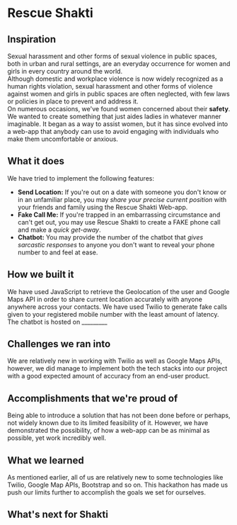 # Rescue Shakti

## Inspiration
Sexual harassment and other forms of sexual violence in public spaces, both in urban and rural settings, are an everyday occurrence for women and girls in every country around the world. <br/>
Although domestic and workplace violence is now widely recognized as a human rights violation, sexual harassment and other forms of violence against women and girls in public spaces are often neglected, with few laws or policies in place to prevent and address it. <br/>
On numerous occasions, we've found women concerned about their **safety**. We wanted to create something that just aides ladies in whatever manner imaginable. It began as a way to assist women, but it has since evolved into a web-app that anybody can use to avoid engaging with individuals who make them uncomfortable or anxious.

## What it does
We have tried to implement the following features:
- **Send Location:** If you're out on a date with someone you don't know or in an unfamiliar place, you may _share your precise current position_ with your friends and family using the Rescue Shakti Web-app.
- **Fake Call Me:** If you're trapped in an embarrassing circumstance and can't get out, you may use Rescue Shakti to create a FAKE phone call and make a _quick get-away_.
- **Chatbot:** You may provide the number of the chatbot that _gives sarcastic responses_ to anyone you don't want to reveal your phone number to and feel at ease.

## How we built it
We have used JavaScript to retrieve the Geolocation of the user and Google Maps API in order to share current location accurately with anyone anywhere across your contacts.
We have used Twilio to generate fake calls given to your registered mobile number with the least amount of latency.
The chatbot is hosted on _________

## Challenges we ran into
We are relatively new in working with Twilio as well as Google Maps APIs, however, we did manage to implement both the tech stacks into our project with a good expected amount of accuracy from an end-user product.

## Accomplishments that we're proud of
Being able to introduce a solution that has not been done before or perhaps, not widely known due to its limited feasibility of it. However, we have demonstrated the possibility, of how a web-app can be as minimal as possible, yet work incredibly well.

## What we learned
As mentioned earlier, all of us are relatively new to some technologies like Twilio, Google Map APIs, Bootstrap and so on. This hackathon has made us push our limits further to accomplish the goals we set for ourselves.

## What's next for Shakti
